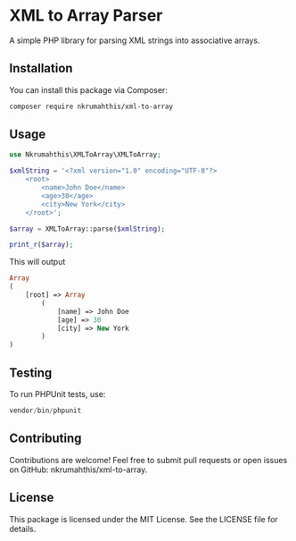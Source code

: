 # XML to Array Parser

A simple PHP library for parsing XML strings into associative arrays.

## Installation

You can install this package via Composer:

```bash
composer require nkrumahthis/xml-to-array
```

## Usage

```php
use Nkrumahthis\XMLToArray\XMLToArray;

$xmlString = '<?xml version="1.0" encoding="UTF-8"?>
    <root>
        <name>John Doe</name>
        <age>30</age>
        <city>New York</city>
    </root>';

$array = XMLToArray::parse($xmlString);

print_r($array);
```

This will output

```php
Array
(
    [root] => Array
        (
            [name] => John Doe
            [age] => 30
            [city] => New York
        )
)
```

## Testing

To run PHPUnit tests, use:

```php
vendor/bin/phpunit
```

## Contributing

Contributions are welcome! Feel free to submit pull requests or open issues on GitHub: nkrumahthis/xml-to-array.

## License

This package is licensed under the MIT License. See the LICENSE file for details.
